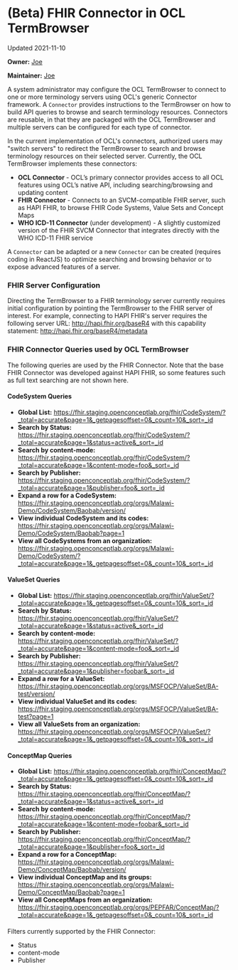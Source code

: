 # (Beta) FHIR Connector in OCL TermBrowser
Updated 2021-11-10

**Owner:** [Joe](https://github.com/jamlung-ri/)

**Maintainer:** [Joe](https://github.com/jamlung-ri/)

A system administrator may configure the OCL TermBrowser to connect to one or more terminology servers using OCL's generic Connector framework. A `Connector` provides instructions to the TermBrowser on how to build API queries to browse and search terminology resources. Connectors are reusable, in that they are packaged with the OCL TermBrowser and multiple servers can be configured for each type of connector.

In the current implementation of OCL's connectors, authorized users may "switch servers" to redirect the TermBrowser to search and browse terminology resources on their selected server. Currently, the OCL TermBrowser implements these connectors:
* **OCL Connector** - OCL’s primary connector provides access to all OCL features using OCL’s native API, including searching/browsing and updating content
* **FHIR Connector** - Connects to an SVCM-compatible FHIR server, such as HAPI FHIR, to browse FHIR Code Systems, Value Sets and Concept Maps
* **WHO ICD-11 Connector** (under development) - A slightly customized version of the FHIR SVCM Connector that integrates directly with the WHO ICD-11 FHIR service

A `Connector` can be adapted or a new `Connector` can be created (requires coding in ReactJS) to optimize searching and browsing behavior or to expose advanced features of a server.

### FHIR Server Configuration
Directing the TermBrowser to a FHIR terminology server currently requires initial configuration by pointing the TermBrowser to the FHIR server of interest. For example, connecting to HAPI FHIR's server requires the following server URL: http://hapi.fhir.org/baseR4 with this capability statement: http://hapi.fhir.org/baseR4/metadata 

### FHIR Connector Queries used by OCL TermBrowser
The following queries are used by the FHIR Connector. Note that the base FHIR Connector was developed against HAPI FHIR, so some features such as full text searching are not shown here.


#### CodeSystem Queries

- **Global List:** https://fhir.staging.openconceptlab.org/fhir/CodeSystem/?_total=accurate&page=1&_getpagesoffset=0&_count=10&_sort=_id 
- **Search by Status:** https://fhir.staging.openconceptlab.org/fhir/CodeSystem/?_total=accurate&page=1&status=active&_sort=_id 
- **Search by content-mode:** https://fhir.staging.openconceptlab.org/fhir/CodeSystem/?_total=accurate&page=1&content-mode=foo&_sort=_id 
- **Search by Publisher:** https://fhir.staging.openconceptlab.org/fhir/CodeSystem/?_total=accurate&page=1&publisher=foo&_sort=_id 
- **Expand a row for a CodeSystem:** https://fhir.staging.openconceptlab.org/orgs/Malawi-Demo/CodeSystem/Baobab/version/ 
- **View individual CodeSystem and its codes:** https://fhir.staging.openconceptlab.org/orgs/Malawi-Demo/CodeSystem/Baobab?page=1 
- **View all CodeSystems from an organization:** https://fhir.staging.openconceptlab.org/orgs/Malawi-Demo/CodeSystem/?_total=accurate&page=1&_getpagesoffset=0&_count=10&_sort=_id 

#### ValueSet Queries

- **Global List:** https://fhir.staging.openconceptlab.org/fhir/ValueSet/?_total=accurate&page=1&_getpagesoffset=0&_count=10&_sort=_id 
- **Search by Status:** https://fhir.staging.openconceptlab.org/fhir/ValueSet/?_total=accurate&page=1&status=active&_sort=_id
- **Search by content-mode:** https://fhir.staging.openconceptlab.org/fhir/ValueSet/?_total=accurate&page=1&content-mode=foo&_sort=_id
- **Search by Publisher:** https://fhir.staging.openconceptlab.org/fhir/ValueSet/?_total=accurate&page=1&publisher=foobar&_sort=_id 
- **Expand a row for a ValueSet:** https://fhir.staging.openconceptlab.org/orgs/MSFOCP/ValueSet/BA-test/version/ 
- **View individual ValueSet and its codes:** https://fhir.staging.openconceptlab.org/orgs/MSFOCP/ValueSet/BA-test?page=1 
- **View all ValueSets from an organization:** https://fhir.staging.openconceptlab.org/orgs/MSFOCP/ValueSet/?_total=accurate&page=1&_getpagesoffset=0&_count=10&_sort=_id 

#### ConceptMap Queries

- **Global List:** https://fhir.staging.openconceptlab.org/fhir/ConceptMap/?_total=accurate&page=1&_getpagesoffset=0&_count=10&_sort=_id 
- **Search by Status:** https://fhir.staging.openconceptlab.org/fhir/ConceptMap/?_total=accurate&page=1&status=active&_sort=_id 
- **Search by content-mode:** https://fhir.staging.openconceptlab.org/fhir/ConceptMap/?_total=accurate&page=1&content-mode=foobar&_sort=_id 
- **Search by Publisher:** https://fhir.staging.openconceptlab.org/fhir/ConceptMap/?_total=accurate&page=1&publisher=foo&_sort=_id 
- **Expand a row for a ConceptMap:** https://fhir.staging.openconceptlab.org/orgs/Malawi-Demo/ConceptMap/Baobab/version/ 
- **View individual ConceptMap and its groups:** https://fhir.staging.openconceptlab.org/orgs/Malawi-Demo/ConceptMap/Baobab?page=1 
- **View all ConceptMaps from an organization:** https://fhir.staging.openconceptlab.org/orgs/PEPFAR/ConceptMap/?_total=accurate&page=1&_getpagesoffset=0&_count=10&_sort=_id 

####
Filters currently supported by the FHIR Connector:
 * Status
 * content-mode
 * Publisher
